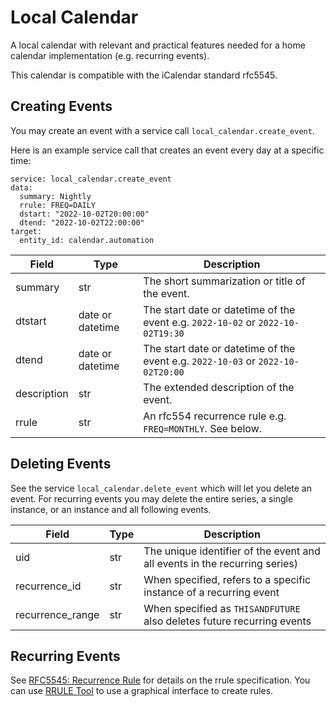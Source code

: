 # Local Calendar

A local calendar with relevant and practical features needed for a home calendar implementation
(e.g. recurring events).

This calendar is compatible with the iCalendar standard rfc5545.

## Creating Events

You may create an event with a service call `local_calendar.create_event`.

Here is an example service call that creates an event every day at a specific time:
```
service: local_calendar.create_event
data:
  summary: Nightly
  rrule: FREQ=DAILY
  dstart: "2022-10-02T20:00:00"
  dtend: "2022-10-02T22:00:00"
target:
  entity_id: calendar.automation
```

| Field | Type | Description |
| ----- | ---- | ----------- |
| summary | str | The short summarization or title of the event. |
| dtstart | date or datetime | The start date or datetime of the event e.g. `2022-10-02` or `2022-10-02T19:30` |
| dtend | date or datetime | The start date or datetime of the event e.g. `2022-10-03` or `2022-10-02T20:00` |
| description | str | The extended description of the event. |
| rrule | str | An rfc554 recurrence rule e.g. `FREQ=MONTHLY`. See below. |

## Deleting Events

See the service `local_calendar.delete_event` which will let you delete an event. For recurring
events you may delete the entire series, a single instance, or an instance and all following
events.

| Field | Type | Description |
| ----- | ---- | ----------- |
| uid | str | The unique identifier of the event and all events in the recurring series) |
| recurrence_id | str | When specified, refers to a specific instance of a recurring event |
| recurrence_range | str | When specified as `THISANDFUTURE` also deletes future recurring events |

## Recurring Events

See [RFC5545: Recurrence Rule](https://www.rfc-editor.org/rfc/rfc5545#section-3.3.10) for details
on the rrule specification. You can use [RRULE Tool](https://icalendar.org/rrule-tool.html) to
use a graphical interface to create rules.
